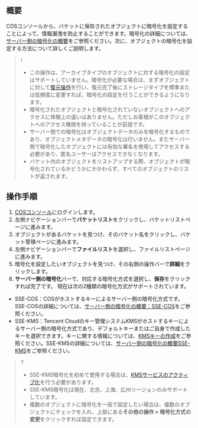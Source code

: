 ## 概要

COSコンソールから、バケットに保存されたオブジェクトに暗号化を設定することによって、情報漏洩を防止することができます。暗号化の詳細については、[サーバー側の暗号化の概要](https://intl.cloud.tencent.com/document/product/436/18145)をご参照ください。次に、オブジェクトの暗号化を設定する方法について詳しくご説明します。

>!
> - この操作は、アーカイブタイプのオブジェクトに対する暗号化の設定はサポートしていません。暗号化が必要な場合は、まずオブジェクトに対して[復元操作](https://intl.cloud.tencent.com/document/product/436/30961)を行い、復元完了後にストレージタイプを標準または低頻度に変更すれば、暗号化の設定を行うことができるようになります。
> - 暗号化されたオブジェクトと暗号化されていないオブジェクトへのアクセスに体験上の違いはありません。ただしお客様がこのオブジェクトへのアクセス権限を持っていることが前提です。
> - サーバー側での暗号化はオブジェクトデータのみを暗号化するものであり、オブジェクトメタデータの暗号化は行いません。またサーバー側で暗号化したオブジェクトには有効な署名を使用してアクセスする必要があり、匿名ユーザーはアクセスできなくなります。
> - バケット内のオブジェクトをリストアップする際、オブジェクトが暗号化されているかどうかにかかわらず、すべてのオブジェクトのリストが返されます。
> 

## 操作手順

1. [COSコンソール](https://console.cloud.tencent.com/cos5)にログインします。
2. 左側ナビゲーションバーで**バケットリスト**をクリックし、バケットリストページに進みます。
3. オブジェクトがあるバケットを見つけ、そのバケット名をクリックし、バケット管理ページに進みます。
4. 左側ナビゲーションバーで**ファイルリスト**を選択し、ファイルリストページに進みます。
5. 暗号化を設定したいオブジェクトを見つけ、その右側の操作バーで**詳細**をクリックします。
6. **サーバー側の暗号化**バーで、対応する暗号化方式を選択し、**保存**をクリックすれば完了です。
現在は次の2種類の暗号化方式がサポートされています。
 - SSE-COS：COSがホストするキーによるサーバー側の暗号化方式です。SSE-COSの詳細については、[サーバー側の暗号化の概要：SSE-COS](https://intl.cloud.tencent.com/document/product/436/18145#sse-cos-.E5.8A.A0.E5.AF.86)をご参照ください。
 - SSE-KMS：Tencent Cloudのキー管理システムKMSがホストするキーによるサーバー側の暗号化方式であり、デフォルトキーまたはご自身で作成したキーを選択できます。キーに関する情報については、[KMSキーの作成](https://intl.cloud.tencent.com/document/product/1030/31971)をご参照ください。SSE-KMSの詳細については、[サーバー側の暗号化の概要SSE-KMS](https://intl.cloud.tencent.com/document/product/436/18145#sse-kms-.E5.8A.A0.E5.AF.86)をご参照ください。
>?
> - SSE-KMS暗号化を初めて使用する場合は、[KMSサービスのアクティブ化](https://intl.cloud.tencent.com/pricing/kms?lang=en&pg=)を行う必要があります。
> - SSE-KMS暗号化は現在、北京、上海、広州リージョンのみサポートしています。
> - 複数のオブジェクトに暗号化を一括で設定したい場合は、複数のオブジェクトにチェックを入れ、上部にある**その他の操作 > 暗号化方式の変更**をクリックすれば設定できます。

